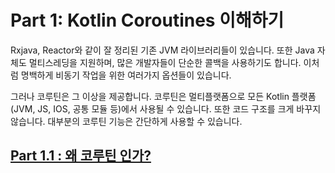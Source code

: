 # Part 1: Kotlin Coroutines 이해하기

Rxjava, Reactor와 같이 잘 정리된 기존 JVM 라이브러리들이 있습니다. 또한 Java 자체도 멀티스레딩을 지원하며, 많은 개발자들이 단순한 콜백을 사용하기도 합니다.
이처럼 명백하게 비동기 작업을 위한 여러가지 옵션들이 있습니다.

그러나 코루틴은 그 이상을 제공합니다. 
코루틴은 멀티플랫폼으로 모든 Kotlin 플랫폼(JVM, JS, IOS, 공통 모듈 등)에서 사용될 수 있습니다.
또한 코드 구조를 크게 바꾸지 않습니다. 대부분의 코루틴 기능은 간단하게 사용할 수 있습니다.

## [Part 1.1 : 왜 코루틴 인가?](왜%20코루틴%20인가%3F.md)